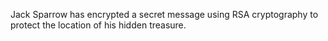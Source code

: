Jack Sparrow has encrypted a secret message using RSA cryptography to protect the location of his hidden treasure.
